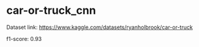 # car-or-truck_cnn
Dataset link: https://www.kaggle.com/datasets/ryanholbrook/car-or-truck

f1-score: 0.93
